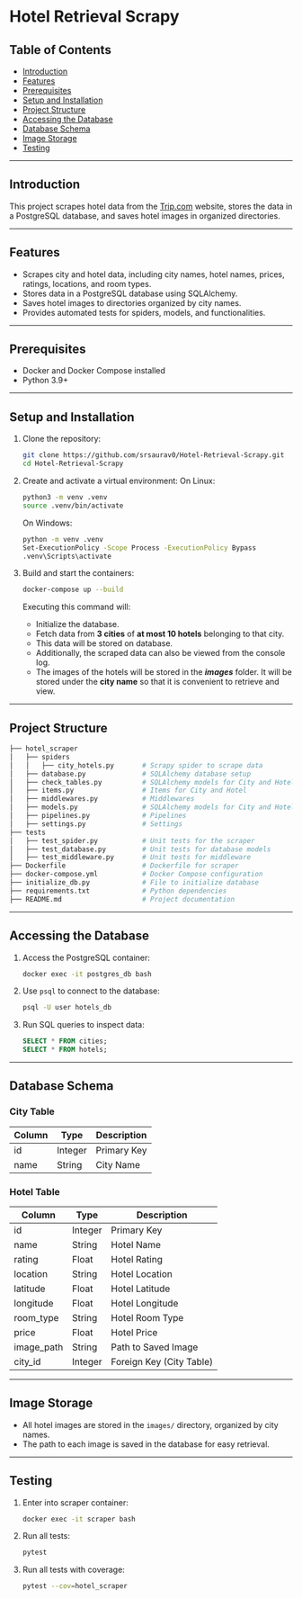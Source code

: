 # Hotel Retrieval Scrapy

## Table of Contents
- [Introduction](#introduction)
- [Features](#features)
- [Prerequisites](#prerequisites)
- [Setup and Installation](#setup-and-installation)
- [Project Structure](#project-structure)
- [Accessing the Database](#accessing-the-database)
- [Database Schema](#database-schema)
- [Image Storage](#image-storage)
- [Testing](#testing)



---


## Introduction

This project scrapes hotel data from the [Trip.com](https://uk.trip.com/hotels/?locale=en-GB&curr=GBP) website, stores the data in a PostgreSQL database, and saves hotel images in organized directories.


---


## Features

- Scrapes city and hotel data, including city names, hotel names, prices, ratings, locations, and room types.
- Stores data in a PostgreSQL database using SQLAlchemy.
- Saves hotel images to directories organized by city names.
- Provides automated tests for spiders, models, and functionalities.


---


## Prerequisites

- Docker and Docker Compose installed
- Python 3.9+


---


## Setup and Installation

1. Clone the repository:
   ```bash
   git clone https://github.com/srsaurav0/Hotel-Retrieval-Scrapy.git
   cd Hotel-Retrieval-Scrapy
   ```

2. Create and activate a virtual environment:
   On Linux:
   ```bash
   python3 -m venv .venv
   source .venv/bin/activate
   ```
   On Windows:
   ```bash
   python -m venv .venv
   Set-ExecutionPolicy -Scope Process -ExecutionPolicy Bypass
   .venv\Scripts\activate
   ```

3. Build and start the containers:
   ```bash
   docker-compose up --build
   ```
   
   Executing this command will: 
   -    Initialize the database.
   -    Fetch data from **3 cities** of **at most 10 hotels** belonging to that city. 
   -    This data will be stored on database. 
   -    Additionally, the scraped data can also be viewed from the console log. 
   -    The images of the hotels will be stored in the ***images*** folder. It will be stored under the **city name** so that it is convenient to retrieve and view.


---


## Project Structure

```bash
├── hotel_scraper
│   ├── spiders
│   │   ├── city_hotels.py       # Scrapy spider to scrape data
│   ├── database.py              # SQLAlchemy database setup
│   ├── check_tables.py          # SQLAlchemy models for City and Hotel
│   ├── items.py                 # Items for City and Hotel
│   ├── middlewares.py           # Middlewares
│   ├── models.py                # SQLAlchemy models for City and Hotel
│   ├── pipelines.py             # Pipelines
│   ├── settings.py              # Settings
├── tests
│   ├── test_spider.py           # Unit tests for the scraper
│   ├── test_database.py         # Unit tests for database models
│   ├── test_middleware.py       # Unit tests for middleware
├── Dockerfile                   # Dockerfile for scraper
├── docker-compose.yml           # Docker Compose configuration
├── initialize_db.py             # File to initialize database
├── requirements.txt             # Python dependencies
├── README.md                    # Project documentation
```


---


## Accessing the Database

1. Access the PostgreSQL container:
   ```bash
   docker exec -it postgres_db bash
   ```

2. Use `psql` to connect to the database:
   ```bash
   psql -U user hotels_db
   ```

3. Run SQL queries to inspect data:
   ```sql
   SELECT * FROM cities;
   SELECT * FROM hotels;
   ```


---


## Database Schema

### City Table
| Column  | Type   | Description       |
|---------|--------|-------------------|
| id      | Integer| Primary Key       |
| name    | String | City Name         |

### Hotel Table
| Column       | Type    | Description                    |
|--------------|---------|--------------------------------|
| id           | Integer | Primary Key                   |
| name         | String  | Hotel Name                    |
| rating       | Float   | Hotel Rating                  |
| location     | String  | Hotel Location                |
| latitude     | Float   | Hotel Latitude                |
| longitude    | Float   | Hotel Longitude               |
| room_type    | String  | Hotel Room Type               |
| price        | Float   | Hotel Price                   |
| image_path   | String  | Path to Saved Image           |
| city_id      | Integer | Foreign Key (City Table)      |


---


## Image Storage

- All hotel images are stored in the `images/` directory, organized by city names.
- The path to each image is saved in the database for easy retrieval.


---


## Testing

1. Enter into scraper container:
   ```bash
   docker exec -it scraper bash
   ```

2. Run all tests:
   ```bash
   pytest
   ```

3. Run all tests with coverage:
   ```bash
   pytest --cov=hotel_scraper
   ```

